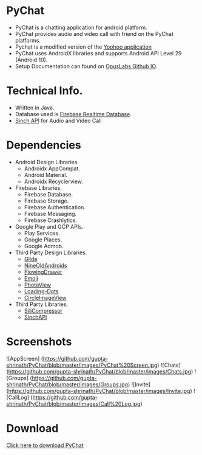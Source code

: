# PyChat

* PyChat is a chatting application for android platform.
* PyChat provides audio and video call with friend on the PyChat platforms.
* Pychat is a modified version of the [Yoohoo application](https://www.codelist.cc/mobile/235944-yoohoo-v53-android-chatting-app-with-voice-video-calls-voice-messages-groups-firebase-complete-app.html)
* PyChat uses AndroidX libraries and supports Android API Level 29 (Android 10).
* Setup Documentation can found on [OpusLabs Github IO](https://opuslabsin.github.io/doc-yoohoo/).

# Technical Info.
* Written in Java.
* Database used is [Firebase Realtime Database](https://firebase.google.com/).
* [Sinch API](https://www.sinch.com/) for Audio and Video Call

# Dependencies
* Android Design Libraries.
    * Androidx AppCompat.
    * Android Material.
    * Androidx Recyclerview.
* Firebase Libraries.
    * Firebase Database.
    * Firebase Storage.
    * Firebase Authentication.
    * Firebase Messaging.
    * Firebase Crashlytics.
* Google Play and GCP APIs. 
    * Play Services.
    * Google Places. 
    * Google Admob.
* Third Party Design Libraries.
    * [Glide](https://github.com/bumptech/glide)
    * [NineOldAndroids](https://github.com/JakeWharton/NineOldAndroids)
    * [FlowingDrawer](https://github.com/mxn21/FlowingDrawer)
    * [Emoji](https://github.com/vanniktech/Emoji)
    * [PhotoView](https://github.com/chrisbanes/PhotoView)
    * [Loading-Dots](https://github.com/EyalBira/loading-dots)
    * [CircleImageView](https://github.com/hdodenhof/CircleImageView)
* Third Party Libraries.
    * [SiliCompressor](https://github.com/Tourenathan-G5organisation/SiliCompressor)
    * [SinchAPI](https://download.sinch.com/android/3.17.4/sinch-android-rtc-3.17.4.zip)

# Screenshots
![AppScreen]
(https://github.com/gupta-shrinath/PyChat/blob/master/images/PyChat%20Screen.jpg)
![Chats]
(https://github.com/gupta-shrinath/PyChat/blob/master/images/Chats.jpg)
![Groups]
(https://github.com/gupta-shrinath/PyChat/blob/master/images/Groups.jpg)
![Invite]
(https://github.com/gupta-shrinath/PyChat/blob/master/images/Invite.jpg)
![CallLog]
(https://github.com/gupta-shrinath/PyChat/blob/master/images/Call%20Log.jpg)

# Download
[Click here to download PyChat](https://github.com/gupta-shrinath/PyChat/tree/master/apk/apk-debug.apk)